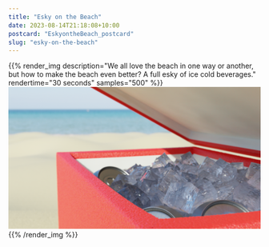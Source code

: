 ```yaml
---
title: "Esky on the Beach"
date: 2023-08-14T21:18:08+10:00
postcard: "EskyontheBeach_postcard"
slug: "esky-on-the-beach"
---
```


{{% render_img
  description="We all love the beach in one way or another, but how to make the beach even better? A full esky of ice cold beverages."
  rendertime="30 seconds"
  samples="500"
%}}
![Nice esky on the beach](img/EskyOnTheBeach.png)
{{% /render_img %}}